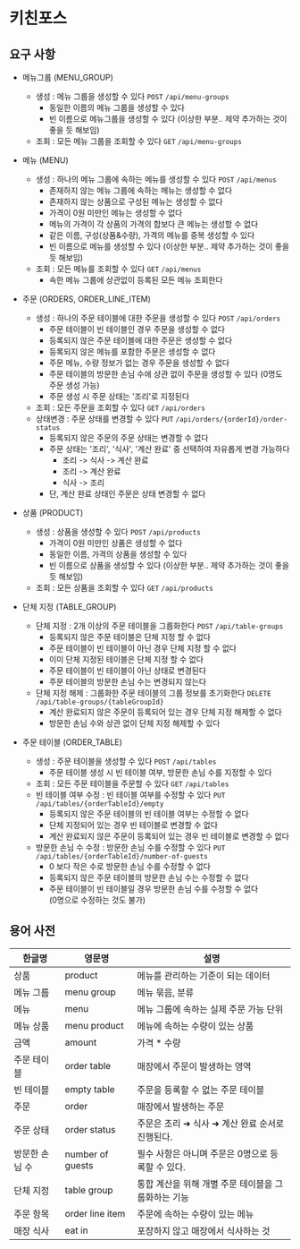 # 키친포스

## 요구 사항

- 메뉴그룹 (MENU_GROUP)
  - 생성 : 메뉴 그룹을 생성할 수 있다 `POST` `/api/menu-groups`
    + 동일한 이름의 메뉴 그룹을 생성할 수 있다
    + 빈 이름으로 메뉴그룹을 생성할 수 있다 (이상한 부분.. 제약 추가하는 것이 좋을 듯 해보임)
  - 조회 : 모든 메뉴 그룹을 조회할 수 있다 `GET` `/api/menu-groups`


- 메뉴 (MENU)
  - 생성 : 하나의 메뉴 그룹에 속하는 메뉴를 생성할 수 있다 `POST` `/api/menus`
    + 존재하지 않는 메뉴 그룹에 속하는 메뉴는 생성할 수 없다
    + 존재하지 않는 상품으로 구성된 메뉴는 생성할 수 없다
    + 가격이 0원 미만인 메뉴는 생성할 수 없다
    + 메뉴의 가격이 각 상품의 가격의 합보다 큰 메뉴는 생성할 수 없다
    + 같은 이름, 구성(상품&수량), 가격의 메뉴를 중복 생성할 수 있다
    + 빈 이름으로 메뉴를 생성할 수 있다 (이상한 부분.. 제약 추가하는 것이 좋을 듯 해보임)
  - 조회 : 모든 메뉴를 조회할 수 있다 `GET` `/api/menus`
    + 속한 메뉴 그룹에 상관없이 등록된 모든 메뉴 조회한다


- 주문 (ORDERS, ORDER_LINE_ITEM)
  - 생성 : 하나의 주문 테이블에 대한 주문을 생성할 수 있다 `POST` `/api/orders`
    + 주문 테이블이 빈 테이블인 경우 주문을 생성할 수 없다
    + 등록되지 않은 주문 테이블에 대한 주문은 생성할 수 없다
    + 등록되지 않은 메뉴를 포함한 주문은 생성할 수 없다
    + 주문 메뉴, 수량 정보가 없는 경우 주문을 생성할 수 없다
    + 주문 테이블의 방문한 손님 수에 상관 없이 주문을 생성할 수 있다 (0명도 주문 생성 가능)
    + 주문 생성 시 주문 상태는 '조리'로 지정된다
  - 조회 : 모든 주문을 조회할 수 있다 `GET` `/api/orders`
  - 상태변경 : 주문 상태를 변경할 수 있다 `PUT` `/api/orders/{orderId}/order-status`
    + 등록되지 않은 주문의 주문 상태는 변경할 수 없다
    + 주문 상태는 '조리', '식사', '계산 완료' 중 선택하여 자유롭게 변경 가능하다
      * 조리 -> 식사 -> 계산 완료
      * 조리 -> 계산 완료
      * 식사 -> 조리
    + 단, 계산 완료 상태인 주문은 상태 변경할 수 없다


- 상품 (PRODUCT)
  - 생성 : 상품을 생성할 수 있다 `POST` `/api/products`
    + 가격이 0원 미만인 상품은 생성할 수 없다
    + 동일한 이름, 가격의 상품을 생성할 수 있다
    + 빈 이름으로 상품을 생성할 수 있다 (이상한 부분.. 제약 추가하는 것이 좋을 듯 해보임)
  - 조회 : 모든 상품을 조회할 수 있다 `GET` `/api/products`


- 단체 지정 (TABLE_GROUP)
  - 단체 지정 : 2개 이상의 주문 테이블을 그룹화한다 `POST` `/api/table-groups`
    + 등록되지 않은 주문 테이블은 단체 지정 할 수 없다
    + 주문 테이블이 빈 테이블이 아닌 경우 단체 지정 할 수 없다
    + 이미 단체 지정된 테이블은 단체 지정 할 수 없다
    + 주문 테이블이 빈 테이블이 아닌 상태로 변경된다
    + 주문 테이블의 방문한 손님 수는 변경되지 않는다
  - 단체 지정 해제 : 그룹화한 주문 테이블의 그룹 정보를 초기화한다 `DELETE` `/api/table-groups/{tableGroupId}`
    + 계산 완료되지 않은 주문이 등록되어 있는 경우 단체 지정 해제할 수 없다
    + 방문한 손님 수와 상관 없이 단체 지정 해제할 수 있다


- 주문 테이블 (ORDER_TABLE)
  - 생성 : 주문 테이블을 생성할 수 있다 `POST` `/api/tables`
    + 주문 테이블 생성 시 빈 테이블 여부, 방문한 손님 수를 지정할 수 있다
  - 조회 : 모든 주문 테이블을 주문할 수 있다 `GET` `/api/tables`
  - 빈 테이블 여부 수정 : 빈 테이블 여부를 수정할 수 있다 `PUT` `/api/tables/{orderTableId}/empty`
    + 등록되지 않은 주문 테이블의 빈 테이블 여부는 수정할 수 없다
    + 단체 지정되어 있는 경우 빈 테이블로 변경할 수 없다
    + 계산 완료되지 않은 주문이 등록되어 있는 경우 빈 테이블로 변경할 수 없다
  - 방문한 손님 수 수정 : 방문한 손님 수를 수정할 수 있다 `PUT` `/api/tables/{orderTableId}/number-of-guests`
    + 0 보다 작은 수로 방문한 손님 수를 수정할 수 없다
    + 등록되지 않은 주문 테이블의 방문한 손님 수는 수정할 수 없다
    + 주문 테이블이 빈 테이블일 경우 방문한 손님 수를 수정할 수 없다
      <br>(0명으로 수정하는 것도 불가)


## 용어 사전

| 한글명 | 영문명 | 설명 |
| --- | --- | --- |
| 상품 | product | 메뉴를 관리하는 기준이 되는 데이터 |
| 메뉴 그룹 | menu group | 메뉴 묶음, 분류 |
| 메뉴 | menu | 메뉴 그룹에 속하는 실제 주문 가능 단위 |
| 메뉴 상품 | menu product | 메뉴에 속하는 수량이 있는 상품 |
| 금액 | amount | 가격 * 수량 |
| 주문 테이블 | order table | 매장에서 주문이 발생하는 영역 |
| 빈 테이블 | empty table | 주문을 등록할 수 없는 주문 테이블 |
| 주문 | order | 매장에서 발생하는 주문 |
| 주문 상태 | order status | 주문은 조리 ➜ 식사 ➜ 계산 완료 순서로 진행된다. |
| 방문한 손님 수 | number of guests | 필수 사항은 아니며 주문은 0명으로 등록할 수 있다. |
| 단체 지정 | table group | 통합 계산을 위해 개별 주문 테이블을 그룹화하는 기능 |
| 주문 항목 | order line item | 주문에 속하는 수량이 있는 메뉴 |
| 매장 식사 | eat in | 포장하지 않고 매장에서 식사하는 것 |
